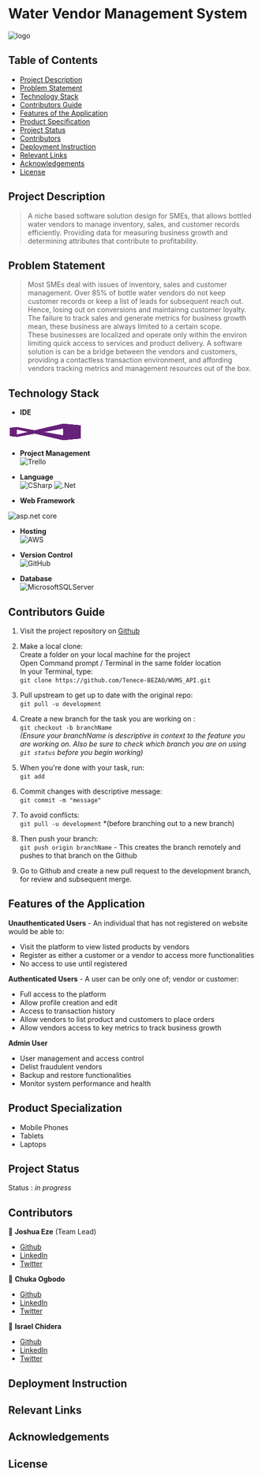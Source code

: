 # Water Vendor Management System
<!-- <div>
  <p style="margin: 0px auto">
    <a href="" rel="noopener">
      <img src="" alt="Project logo">
    </a>
  </p>
</div> -->
![logo](https://img.shields.io/badge/WVMS-v%201.0.0-blue/?style=for-the-badge&logo=appveyor)

## Table of Contents

- [Project Description](#project-description)
- [Problem Statement](#problem-statement)
- [Technology Stack](#technology-stack)
- [Contributors Guide](#contributors-guide)
- [Features of the Application](#features-of-the-application)
- [Product Specification](#product-specialization)
- [Project Status](#project-status)
- [Contributors](#contributors)
- [Deployment Instruction](#deployment-instruction)
- [Relevant Links](#relevant-links)
- [Acknowledgements](#acknowledgements)
- [License](#license)
## Project Description

> A niche based software solution design for SMEs, that allows bottled water vendors to manage inventory, sales, and customer records efficiently. 
Providing data for measuring business growth and determining attributes that contribute to profitability.


## Problem Statement
> Most SMEs deal with issues of inventory, sales and customer management. Over 85% of bottle water vendors do not keep customer records or keep a list of leads for subsequent reach out. Hence, losing out on conversions and maintainng customer loyalty.<br/>
The failure to track sales and generate metrics for business growth mean, these business are always limited to a certain scope.<br/>
These businesses are localized and operate only within the environ limiting quick access to services and product delivery.
A software solution is can be a bridge between the vendors and customers, providing a contactless transaction environment, and affording vendors tracking metrics and management resources out of the box. 

## Technology Stack

- __IDE__ </br>
<img src="https://github.com/devicons/devicon/blob/master/icons/visualstudio/visualstudio-plain.svg" alt="Visual studio" width="150" height="35" />

- __Project Management__ <br/>
![Trello](https://img.shields.io/badge/Trello-%23026AA7.svg?style=for-the-badge&logo=Trello&logoColor=white)

- __Language__<br/>
![CSharp](https://img.shields.io/badge/c%23-%23239120.svg?style=for-the-badge&logo=c-sharp&logoColor=white)
![.Net](https://img.shields.io/badge/.NET-5C2D91?style=for-the-badge&logo=.net&logoColor=white)

- __Web Framework__<br/>
<img src="https://alemos.dev/images/uploads/aspnetcore.png" title="dotnet core" alt="asp.net core" width="100" height="30"/>


- __Hosting__<br/>
![AWS](https://img.shields.io/badge/AWS-%23FF9900.svg?style=for-the-badge&logo=amazon-aws&logoColor=white)

- __Version Control__<br/>
![GitHub](https://img.shields.io/badge/github-%23121011.svg?style=for-the-badge&logo=github&logoColor=white)
     
- __Database__<br/>
![MicrosoftSQLServer](https://img.shields.io/badge/Microsoft%20SQL%20Sever-CC2927?style=for-the-badge&logo=microsoft%20sql%20server&logoColor=white)
 
## Contributors Guide
1. Visit the project repository on [Github](https://github.com/chuka00/WaterVendorManagementSystem)<br/>
2. Make a local clone: <br/>
  Create a folder on your local machine for the project <br/>
  Open Command prompt / Terminal in the same folder location <br/>
  In your Terminal, type: <br/>
  `git clone https://github.com/Tenece-BEZAO/WVMS_API.git` 
3. Pull upstream to get up to date with the original repo:<br/>
    `git pull -u development`
4. Create a new branch for the task you are working on :<br/>
    `git checkout -b branchName`<br/>
    *(Ensure your branchName is descriptive in context to the feature you are working on. Also be sure to check which branch you are on using `git status` before you begin working)*
5. When you're done with your task, run:<br/>
    `git add`<br/>
6. Commit changes with descriptive message:<br/>
   `git commit -m "message"`
7. To avoid conflicts:<br/>
    `git pull -u development`
    *(before branching out to a new branch)
8. Then push your branch:<br/>
    `git push origin branchName` - This creates the branch remotely and pushes to that branch on the Github

9. Go to Github and create a new pull request to the development branch, for review and subsequent merge.

## Features of the Application

__Unauthenticated Users__ - An individual that has not registered on website would be able to:

- Visit the platform to view listed products by vendors
- Register as either a customer or a vendor to access more functionalities
- No access to use until registered

__Authenticated Users__ - A user can be only one of; vendor or customer: 

- Full access to the platform
- Allow profile creation and edit
- Access to transaction history
- Allow vendors to list product and customers to place orders
- Allow vendors access to key metrics to track business growth

__Admin User__
- User management and access control
- Delist fraudulent vendors
- Backup and restore functionalities
- Monitor system performance and health

## Product Specialization
- Mobile Phones
- Tablets
- Laptops

## Project Status
Status : *in progress*

## Contributors

👤 __Joshua Eze__ (Team Lead)
- [Github](https://github.com/Allenkeys/)
- [LinkedIn](linkedin.com/in/eze-joshua-chinemogo)
- [Twitter](https://www.twitter.com/jdgraay)

👤 __Chuka Ogbodo__
- [Github](https://github.com/chuka00)
- [LinkedIn](https://www.linkedin.com/in/victor-ogbodo-190a33135)
- [Twitter](https://www.twitter.com/im_chuka)

👤 __Israel Chidera__
- [Github](https://github.com/IsraelChidera)
- [LinkedIn](https://www.linkedin.com/in/israel-chidera-97bbab89)
- [Twitter](https://twitter.com/ChideraEl?t=MWDUDDATb_C_l-5LitEyaQ&s=08)


## Deployment Instruction


## Relevant Links



## Acknowledgements


## License
